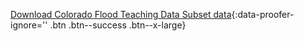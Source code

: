 [<i class="fa fa-download" aria-hidden="true"></i> Download Colorado Flood Teaching Data Subset data](https://ndownloader.figshare.com/files/12395030){:data-proofer-ignore='' .btn .btn--success .btn--x-large}
